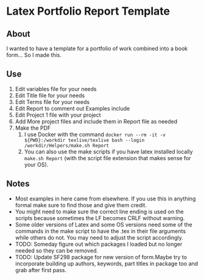 # Latex Portfolio Report Template

## About
I wanted to have a template for a portfolio of work combined into a book form... So I made this. 

## Use

1. Edit variables file for your needs
2. Edit Title file for your needs
3. Edit Terms file for your needs
4. Edit Report to comment out Examples include
5. Edit Project 1 file with your project
6. Add More project files and include them in Report file as needed
7. Make the PDF
   1. I use Docker with the command `docker run --rm -it -v ${PWD}:/workdir texlive/texlive bash --login /workdir/Helpers/make.sh Report`
   2. You can also use the make scripts if you have latex installed locally `make.sh Report` (with the script file extension that makes sense for your OS). 

## Notes

* Most examples in here came from elsewhere. If you use this in anything formal make sure to find those and give them credit. 
* You might need to make sure the correct line ending is used on the scripts because sometimes the LF becomes CRLF without warning.
* Some older versions of Latex and some OS versions need some of the commands in the make script to have the .tex in their file arguments while others do not. You may need to adjust the script accordingly. 
* TODO: Someday figure out which packages I loaded but no longer needed so they can be removed.
* TODO: Update SF298 package for new version of form.Maybe try to incorporate building up authors, keywords, part titles in package too and grab after first pass. 

